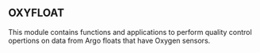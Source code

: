OXYFLOAT
--------

This module contains functions and applications to perform quality control
opertions on data from Argo floats that have Oxygen sensors.





